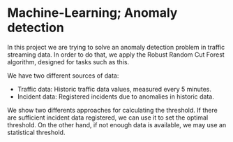 # Machine-Learning; Anomaly detection

In this project we are trying to solve an anomaly detection problem in traffic streaming data. In order to do that, we apply the Robust Random Cut Forest algorithm, designed for tasks such as this. 

We have two different sources of data:

* Traffic data: Historic traffic data values, measured every 5 minutes.
* Incident data: Registered incidents due to anomalies in historic data.

We show two differents approaches for calculating the threshold. If there are sufficient incident data registered, we can use it to set the optimal threshold. On the other hand, if not enough data is available, we may use an statistical threshold.
